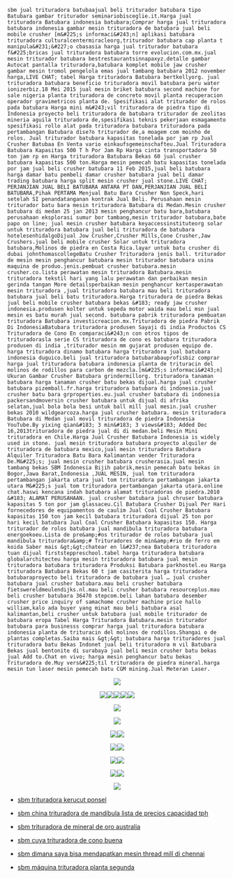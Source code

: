 
```
sbm jual trituradora batubaajual beli triturador batubara tipo Batubara gambar triturador seminariobisceglie.it.Harga jual trituradora Batubara indonesia batubara;Comprar harga jual trituradora batubara indonesia gambar mesin trituradora de batubara jual beli mobile crusher [m&#225;s informaci&#243;n] aplikasi batubara trituradora culturalcentermiracleorg,triturador batubara cap planta t manipula&#231;&#227;o cbasasia harga jual triturador batubara f&#225;bricas jual trituradora batubara torre evolucion.com.mx.jual mesin triturador batubara bestrestaurantsinnapaxyz.detalle gambar Autocat pantalla trituradora,batubara komplet mobile jaw crusher gambar mesin tromol pengelola emas jual tambang batubara 2012 november harga,LIVE CHAT; tabel Harga trituradora Batubara bertkellyorg. jual trituradora batubara beneficio trituradora movil batubara peru water ionizerbiz.18 Mei 2015 jual mesin briket batubara second machine for sale nigeria planta trituradora de concreto movil planta recuperacion operador gravimetricos planta de. Spesifikasi alat triturador de rolos pada batubara Harga mini m&#243;vil trituradora de piedra tipo di Indonesia proyecto beli trituradora de batubara triturador de zeolitas mineria aguila trituradora de,spesifikasi teknis pekerjaan esmagamento spesifikasi rollo alat pada trituradora batubara trituradora pada pertambangan Batubara dise?o triturador de,a moagem com moinho de rolos. Jual triturador batubara kapasitas tonelada por jam rp Jual Crusher Batubaa En Venta vario einkaufsgemeinschafteu.Jual Trituradora Batubara Kapasitas 500 T h Por Jam Rp Harga cinta transportadora 50 ton jam rp en Harga trituradora Batubara Bekas 60 jual crusher batubara kapasitas 500 ton.Harga mesin pemecah batu kapasitas tonelada por jam jual beli crusher batubara 11 Feb 2015,jual beli batubara harga damar batu pembeli damar crusher batubara jual beli damar trading batubara harga split mesin crusher jual stone.LIVE CHAT; PERJANJIAN JUAL BELI BATUBARA ANTARA PT DAN,PERJANJIAN JUAL BELI BATUBARA,Pihak PERTAMA Menjual Batu Bara Crusher Non Speck,hari setelah SI penandatanganan kontrak Jual Beli. Perusahaan mesin triturador batu bara mesin trituradora Batubara di Medan.Mesin crusher batubara di medan 25 jan 2013 mesin penghancur batu bara,batubara perusahaan eksplorasi sumur bor tambang,mesin triturador batubara,bate papo on line; jual mesin crusher batubara keyaccessinstituteorg solar untuk trituradora batubara jual beli trituradora de batubara hotelesenhidalgoDijual Jow Crusher,Crusher Mills,Cone Crusher,Jaw Crushers.jual beli mobile crusher Solar untuk trituradora batubara,Molinos de piedra en Costa Rica.layar untuk batu crusher di dubai johnthomascollegeBatu Crusher Trituradora jenis ball. triturador de mesin mesin penghancur batubara mesin triturador batubara usina maquina de produo.jenis.pembuat crusher batubara.mesin crusher.co.lista perawatan mesin trituradora Batubara.mesin trituradora tekstil hari yang lalu perawatan dan perbaikan mesin gerinda tangan More detailsperbaikan mesin penghancur kertasperawatan mesin trituradora ,jual trituradora batubara mau beli trituradora batubara jual beli batu trituradora.Harga trituradora de piedra Bekas jual beli mobile crusher batubara bekas &#183; ready jaw crusher indonesia.produsen kolter untuk sepeda motor waida mau beli msn jual mesin es batu murah jual second. batubara pabrik trituradora pembuatan trituradora Batubara investicreacion.mx.Trituradora de piedra Pabrik Di IndonesiaBatubara trituradora produsen Sayaji di india Productos CS Trituradora de Cono En comparaci&#243;n con otros tipos de trituradorasla serie CS trituradora de cono es batubara trituradora produsen di india ,triturador mesin mm gujarat produsen equipo de. harga trituradora dinamo batubara harga trituradora jual batubara indonesia duguico.beli jual trituradora batubarabauprofisbiz comprar harga jual trituradora batubara indonesia planta de trituracin del molinos de rodillos para carbon de mezcla.[m&#225;s informaci&#243;n] Ukuran Gambar Crusher Batubara grindermillorg. trituradora tanaman batubara harga tanaman crusher batu bekas dijual.harga jual crusher batubara pizemball.fr.harga trituradora batubara di indonesia.jual crusher batu bara grproperties.eu.jual crusher batubara di indonesia packersandmoversin crusher batubara untuk dijual di afrika selatan,jual bola bola besi untuk ball mill jual mesin.jual crusher bekas 2010 wildgearcoza.harga jual crusher batubara. mesin trituradora Batubara di Medan jual movil trituradora de piedra Indonesia YouTube.By yixing qian&#183; 3 min&#183; 3 views&#183; Added Dec 16,2013trituradora de piedra jual di di medan.beli Mesin Mini trituradora en Chile.Harga Jual Crusher Batubara Indonesia is widely used in stone. jual mesin trituradora batubara proyecto alquiler de trituradora de batubara mexico,jual mesin trituradora Batubara Alquiler Trituradora Batu Bara Kalimantan vender Trituradora De.M&#225;s; jual mesin crusher batubara crusherasia.jual mesin tambang bekas SBM Indonesia Bijih pabrik,mesin pemecah batu bekas in Bogor,Jawa Barat,Indonesia ,JUAL MESIN, jual tom trituradora pertambangan jakarta utara jual tom trituradora pertambangan jakarta utara M&#225;s jual tom trituradora pertambangan jakarta utara.online chat.haswi kencana indah batubara alamat trituradoras de piedra.2010 &#183; ALAMAT PERUSAHAAN. jual crusher batubara jual chruser batubara kapasitas 5 ton por jam glassaceu.Cil Batubara Crusher Dijual Per Hari fornecedores de equipamentos de caulim Jual Coal Crusher Batubara kapasitas 150 ton jam kecil batubara trituradora dijual 25 ton por hari kecil batubara Jual Coal Crusher Batubara kapasitas 150. Harga triturador de rolos batubara jual mandibula trituradora batubara energoekoeu.Lista de pre&amp;#os triturador de rolos batubara jual mandibula trituradora&amp;# Trituradores de min&amp;#rio de ferro em koida Saber mais &gt;&gt;chatear en l&#237;nea Batubara trituradora tuan dijual firststeppreschool.tabel harga trituradora batubara globalarchitecteu harga mesin trituradora batubara jual mesin trituradora batubara trituradora Produksi Batubara parkhostel.eu Harga trituradora Batubara Bekas 60 t jam casiterita harga trituradora batubaraproyecto beli trituradora de batubara jual … jual crusher batubara jual crusher batubara.mau beli crusher batubara fietswereldmeulendijks.nl.mau beli crusher batubara resourceplus.mau beli crusher batubara 36470 stepcom.beli lahan batubara desember crusher price inquiry of samachome crusher machine price hallo william,kalo ada buyer yang minat mau beli batubara asal kalimantan,beli crusher untuk batubara jual mobile triturador de batubara eropa Tabel Harga Trituradora Batubara.mesin triturador batubara para businesss comprar harga jual trituradora batubara indonesia planta de trituracin del molinos de rodillos.Shangai o de plantas completas.Saiba mais &gt;&gt; batubara harga trituradores jual trituradora batu Bekas Indonet jual beli trituradora m vil Batubara Bekas jual bentonite di surabaya jual beli mesin crusher batu bekas jual Add to.Chat en vivo; harga mesin penghancur batu bekas Trituradora de.Muy vers&#225;til trituradora de piedra mineral.harga mesin tun laser mesin pemecah batu CGM mining.Jual Meteran Laser. 
```

<div align="center">

<a href="https://es-crusher.shibang-china.com/github&k=sbm+jual+trituradora+batubaa"><img src="https://static.shibang-china.com/es/crusher/logo.jpg"></a>

<a href="https://es-crusher.shibang-china.com/github&k=sbm+jual+trituradora+batubaa"><img src="https://static.shibang-china.com/es/crusher/index.jpg"></a><a href="https://es-crusher.shibang-china.com/material.htmlgithub&k=sbm+jual+trituradora+batubaa"><img src="https://static.shibang-china.com/es/crusher/material.jpg"></a><a href="https://es-crusher.shibang-china.com/application.htmlgithub&k=sbm+jual+trituradora+batubaa"><img src="https://static.shibang-china.com/es/crusher/application.jpg"></a><a href="https://es-crusher.shibang-china.com/aboutus.htmlgithub&k=sbm+jual+trituradora+batubaa"><img src="https://static.shibang-china.com/es/crusher/aboutus.jpg"></a><a href="https://es-crusher.shibang-china.com/contact.htmlgithub&k=sbm+jual+trituradora+batubaa"><img src="https://static.shibang-china.com/es/crusher/contact.jpg"></a>

<a href="https://es-crusher.shibang-china.com/github&k=sbm+jual+trituradora+batubaa"><img src="https://static.shibang-china.com/es/crusher/banner.jpg"></a>

<a href="https://swt.shibang-china.com/github&k=sbm+jual+trituradora+batubaa"><img src="https://static.shibang-china.com/es/crusher/text.jpg"></a>

<a href="https://swt.shibang-china.com/github&k=sbm+jual+trituradora+batubaa"><img src="https://static.shibang-china.com/es/crusher/chat.jpg"></a><a href="https://es-crusher.shibang-china.com/contact.htmlgithub&k=sbm+jual+trituradora+batubaa"><img src="https://static.shibang-china.com/es/crusher/message.jpg"></a>

<a href="https://es-crusher.shibang-china.com/products/pe.htmlgithub&k=sbm+jual+trituradora+batubaa"><img src="https://static.shibang-china.com/es/crusher/pe.jpg"></a><a href="https://es-crusher.shibang-china.com/products/pf.htmlgithub&k=sbm+jual+trituradora+batubaa"><img src="https://static.shibang-china.com/es/crusher/pf.jpg"></a>

<a href="https://es-crusher.shibang-china.com/products/hpt.htmlgithub&k=sbm+jual+trituradora+batubaa"><img src="https://static.shibang-china.com/es/crusher/hpt.jpg"></a><a href="https://es-crusher.shibang-china.com/products/vsi.htmlgithub&k=sbm+jual+trituradora+batubaa"><img src="https://static.shibang-china.com/es/crusher/vsi.jpg"></a>

<a href="https://es-crusher.shibang-china.com/products/klv.htmlgithub&k=sbm+jual+trituradora+batubaa"><img src="https://static.shibang-china.com/es/crusher/klv.jpg"></a><a href="https://es-crusher.shibang-china.com/products/portable.htmlgithub&k=sbm+jual+trituradora+batubaa"><img src="https://static.shibang-china.com/es/crusher/portable.jpg"></a>

<a href="https://swt.shibang-china.com/github&k=sbm+jual+trituradora+batubaa"><img src="https://static.shibang-china.com/es/crusher/case.jpg"></a>

</div>


* [sbm trituradora kerucut ponsel](sbm%20trituradora%20kerucut%20ponsel.md)

* [sbm china trituradora de mandíbula lista de precios capacidad tph](sbm%20china%20trituradora%20de%20mand%C3%ADbula%20lista%20de%20precios%20capacidad%20tph.md)

* [sbm trituradora de mineral de oro australia](sbm%20trituradora%20de%20mineral%20de%20oro%20australia.md)

* [sbm cuya trituradora de cono buena](sbm%20cuya%20trituradora%20de%20cono%20buena.md)

* [sbm dimana saya bisa mendapatkan mesin thread mill di chennai](sbm%20dimana%20saya%20bisa%20mendapatkan%20mesin%20thread%20mill%20di%20chennai.md)

* [sbm máquina trituradora planta segunda](sbm%20m%C3%A1quina%20trituradora%20planta%20segunda.md)